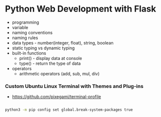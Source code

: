 # Python Web Development with Flask

- programming
- variable
- naming conventions
- naming rules
- data types - number(integer, float), string, boolean
- static typing vs dynamic typing
- built-in functions
  - print() - display data at console
  - type() - return the type of data
- operators
  - arithmetic operators (add, sub, mul, div)

### Custom Ubuntu Linux Terminal with Themes and Plug-ins 
- https://github.com/pixegami/terminal-profile

```bash

python3 -m pip config set global.break-system-packages true

```